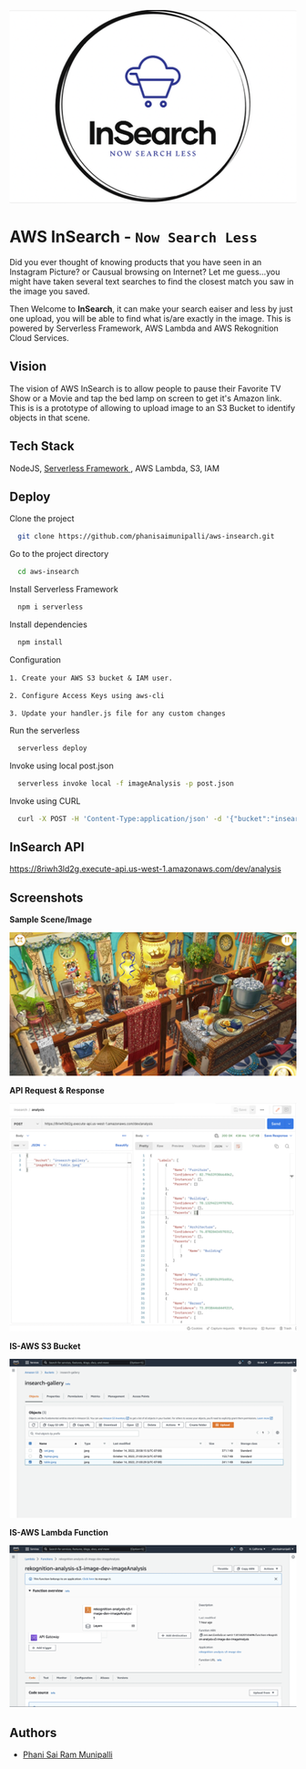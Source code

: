 <!-- ![Logo](https://github.com/phanisaimunipalli/aws-insearch/blob/master/images/insearch_logo.png?raw=true) -->

![AWS InSearch Logo](/images/insearch_logo.png)

# AWS InSearch - `Now Search Less`

Did you ever thought of knowing products that you have seen in an Instagram Picture? or Causual browsing on Internet? Let me guess...you might have taken several text searches to find the closest match you saw in the image you saved.

Then Welcome to **InSearch**, it can make your search eaiser and less by just one upload, you will be able to find what is/are exactly in the image. This is powered by Serverless Framework, AWS Lambda and AWS Rekognition Cloud Services.

## Vision

The vision of AWS InSearch is to allow people to pause their Favorite TV Show or a Movie and tap the bed lamp on screen to get it's Amazon link. This is is a prototype of allowing to upload image to an S3 Bucket to identify objects in that scene.

## Tech Stack

NodeJS, [Serverless Framework ](https://github.com/serverless/), AWS Lambda, S3, IAM

## Deploy

Clone the project

```bash
  git clone https://github.com/phanisaimunipalli/aws-insearch.git
```

Go to the project directory

```bash
  cd aws-insearch
```

Install Serverless Framework

```bash
  npm i serverless
```

Install dependencies

```bash
  npm install
```

Configuration

`1. Create your AWS S3 bucket & IAM user.`

`2. Configure Access Keys using aws-cli`

`3. Update your handler.js file for any custom changes`

Run the serverless

```bash
  serverless deploy
```

Invoke using local post.json

```bash
  serverless invoke local -f imageAnalysis -p post.json
```

Invoke using CURL

```bash
  curl -X POST -H 'Content-Type:application/json' -d '{"bucket":"insearch-gallery","imageName":"cat.jpeg"}' https://8riwh3ld2g.execute-api.us-west-1.amazonaws.com/dev/analysis
```

## InSearch API

https://8riwh3ld2g.execute-api.us-west-1.amazonaws.com/dev/analysis

## Screenshots

**Sample Scene/Image**

![Sample Scene-insearch](https://github.com/phanisaimunipalli/aws-insearch/blob/master/images/table.jpeg?raw=true)

**API Request & Response**

![API Request Response](/images/aws-insearch-reqres.png?raw=true)

**IS-AWS S3 Bucket**

![IS-AWS S3](/images/aws-insearch-s3.png?raw=true)

**IS-AWS Lambda Function**

![IS-AWS Lambda](/images/aws-insearch-lambda.png?raw=true)

## Authors

- [Phani Sai Ram Munipalli](https://www.github.com/phanisaimunipalli)
